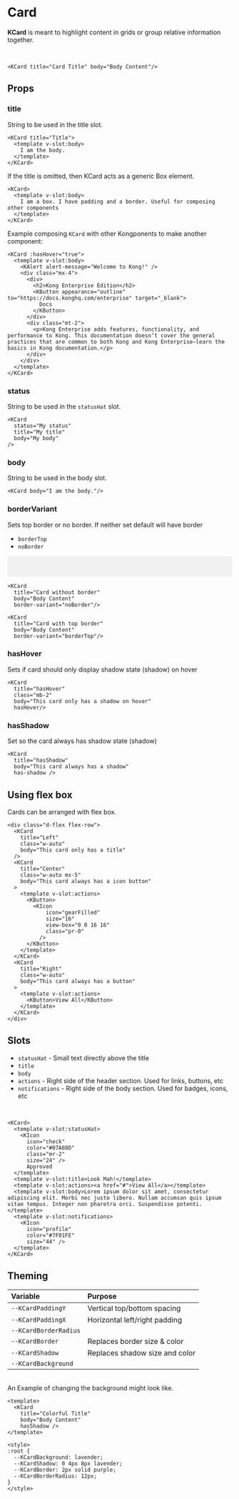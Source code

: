 # Card

**KCard** is meant to highlight content in grids or group relative information together.

&nbsp;
<KCard title="Card Title" body="Body Content"/>

```vue
<KCard title="Card Title" body="Body Content"/>
```

## Props

### title

String to be used in the title slot.

<KCard title="Title">
  <template v-slot:body>
    I am the body.
  </template>
</KCard>

```vue
<KCard title="Title">
  <template v-slot:body>
    I am the body.
  </template>
</KCard>
```

If the title is omitted, then KCard acts as a generic Box element.

<KCard>
  <template v-slot:body>
    I am a box. I have padding and a border. Useful for composing other components
  </template>
</KCard>

```vue
<KCard>
  <template v-slot:body>
    I am a box. I have padding and a border. Useful for composing other components
  </template>
</KCard>
```

Example composing `KCard` with other Kongponents to make another component:

<KCard :hasHover="true">
  <template v-slot:body>
    <KAlert alert-message="Welcome to Kong!" />
    <div class="mx-4">
      <div style="display: flex; justify-content: space-between; align-items: center;">
        <h2>Kong Enterprise Edition</h2>
        <KButton appearance="outline" to="https://docs.konghq.com/enterprise" target="_blank">
          Docs
        </KButton>
      </div>
      <div class="mt-2">
        <p>Kong Enterprise adds features, functionality, and performance to Kong. This documentation doesn’t cover the general practices that are common to both Kong and Kong Enterprise—learn the basics in Kong documentation.</p>
      </div>
    </div>
  </template>
</KCard>

```vue
<KCard :hasHover="true">
  <template v-slot:body>
    <KAlert alert-message="Welcome to Kong!" />
    <div class="mx-4">
      <div>
        <h2>Kong Enterprise Edition</h2>
        <KButton appearance="outline" to="https://docs.konghq.com/enterprise" target="_blank">
          Docs
        </KButton>
      </div>
      <div class="mt-2">
        <p>Kong Enterprise adds features, functionality, and performance to Kong. This documentation doesn’t cover the general practices that are common to both Kong and Kong Enterprise—learn the basics in Kong documentation.</p>
      </div>
    </div>
  </template>
</KCard>
```

### status

String to be used in the `statusHat` slot.

<KCard
  status="My status"
  title="My title"
  body="My body"
/>

```vue
<KCard
  status="My status"
  title="My title"
  body="My body"
/>
```

### body

String to be used in the body slot.

<KCard body="I am the body."/>

```vue
<KCard body="I am the body."/>
```

### borderVariant

Sets top border or no border. If neither set default will have border

- `borderTop`
- `noBorder`

<div class="borderless-cards">
  <KCard
    title="Card without border"
    body="Body Content"
    border-variant="noBorder"/>

  <KCard
    title="Card with top border"
    body="Body Content"
    border-variant="borderTop"/>
</div>

```vue
<KCard
  title="Card without border"
  body="Body Content"
  border-variant="noBorder"/>

<KCard
  title="Card with top border"
  body="Body Content"
  border-variant="borderTop"/>
```

### hasHover

Sets if card should only display shadow state (shadow) on hover

<KCard
  title="hasHover"
  class="mb-2"
  body="This card only has a shadow on hover"
  has-hover />

```vue
<KCard
  title="hasHover"
  class="mb-2"
  body="This card only has a shadow on hover"
  hasHover/>
```

### hasShadow

Set so the card always has shadow state (shadow)

<KCard
  title="hasShadow"
  body="This card always has a shadow"
  has-shadow />

```vue
<KCard
  title="hasShadow"
  body="This card always has a shadow"
  has-shadow />
```

## Using flex box

Cards can be arranged with flex box.

<div class="d-flex flex-row">
  <KCard
    title="Left"
    class="w-auto"
    body="This card only has a title"
  />
  <KCard
    title="Center"
    class="w-auto mx-5"
    body="This card always has a icon button"
  >
    <template v-slot:actions>
      <KButton size="small" appearance="outline">
        <KIcon
            icon="gearFilled"
            size="16"
            view-box="0 0 16 16"
            class="pr-0"
          />
      </KButton>
    </template>
  </KCard>
  <KCard
    title="Right"
    class="w-auto"
    body="This card always has a button"
  >
    <template v-slot:actions>
      <KButton size="small" appearance="outline">View All</KButton>
    </template>
  </KCard>
</div>

```vue
<div class="d-flex flex-row">
  <KCard
    title="Left"
    class="w-auto"
    body="This card only has a title"
  />
  <KCard
    title="Center"
    class="w-auto mx-5"
    body="This card always has a icon button"
  >
    <template v-slot:actions>
      <KButton>
        <KIcon
            icon="gearFilled"
            size="16"
            view-box="0 0 16 16"
            class="pr-0"
          />
      </KButton>
    </template>
  </KCard>
  <KCard
    title="Right"
    class="w-auto"
    body="This card always has a button"
  >
    <template v-slot:actions>
      <KButton>View All</KButton>
    </template>
  </KCard>
</div>
```

## Slots

- `statusHat` - Small text directly above the title
- `title`
- `body`
- `actions` - Right side of the header section. Used for links, buttons, etc
- `notifications` - Right side of the body section. Used for badges, icons, etc

&nbsp;
<KCard>
  <template v-slot:statusHat>
    <KIcon
      icon="check"
      color="#07A88D"
      class="mr-2"
      size="24" />
      Approved
  </template>
  <template v-slot:title>Look Mah!</template>
  <template v-slot:actions><a href="#">View All</a></template>
  <template v-slot:body>Lorem ipsum dolor sit amet, consectetur adipiscing elit. Morbi nec justo libero. Nullam accumsan quis ipsum vitae tempus. Integer non pharetra orci. Suspendisse potenti.</template>
  <template v-slot:notifications>
    <KIcon
      icon="profile"
      color="#7F01FE"
      size="44" />
  </template>
</KCard>

```vue
<KCard>
  <template v-slot:statusHat>
    <KIcon
      icon="check"
      color="#07A88D"
      class="mr-2"
      size="24" />
      Approved
  </template>
  <template v-slot:title>Look Mah!</template>
  <template v-slot:actions><a href="#">View All</a></template>
  <template v-slot:body>Lorem ipsum dolor sit amet, consectetur adipiscing elit. Morbi nec justo libero. Nullam accumsan quis ipsum vitae tempus. Integer non pharetra orci. Suspendisse potenti.</template>
  <template v-slot:notifications>
    <KIcon
      icon="profile"
      color="#7F01FE"
      size="44" />
  </template>
</KCard>
```

## Theming

| Variable | Purpose
|:-------- |:-------
| `--KCardPaddingY`| Vertical top/bottom spacing
| `--KCardPaddingX` | Horizontal left/right padding
| `--KCardBorderRadius` |
| `--KCardBorder`| Replaces border size & color
| `--KCardShadow`| Replaces shadow size and color
| `--KCardBackground`|

\
An Example of changing the background might look like.

<div class="card-wrapper">
  <KCard
    title="Colorful Title"
    body="Body Content"
    hasShadow />
</div>

```vue
<template>
  <KCard
    title="Colorful Title"
    body="Body Content"
    hasShadow />
</template>

<style>
:root {
  --KCardBackground: lavender;
  --KCardShadow: 0 4px 8px lavender;
  --KCardBorder: 2px solid purple;
  --KCardBorderRadius: 12px;
}
</style>
```

<style lang="scss">
.borderless-cards {
  padding: 1rem;
  background: rgba(27,31,35,0.05);
  border-radius: 3px;
  .kong-card {
    background: #fff;
  }
}
.card-wrapper {
  --KCardBackground: lavender;
  --KCardShadow: 0 4px 8px lavender;
  --KCardBorder: 2px solid purple;
  --KCardBorderRadius: 12px;
}
</style>
